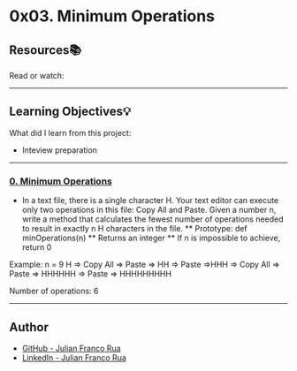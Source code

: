 # 0x03. Minimum Operations

## Resources:books:
Read or watch:

---
## Learning Objectives:bulb:
What did I learn from this project:
  * Inteview preparation
---

### [0. Minimum Operations](./0-minoperations.py)
* In a text file, there is a single character H. Your text editor can execute only two operations in this file: Copy All and Paste. Given a number n, write a method that calculates the fewest number of operations needed to result in exactly n H characters in the file.
  ** Prototype: def minOperations(n)
  ** Returns an integer
  ** If n is impossible to achieve, return 0

Example:
n = 9
H => Copy All => Paste => HH => Paste =>HHH => Copy All => Paste => HHHHHH => Paste => HHHHHHHHH

Number of operations: 6

---

## Author
* [GitHub - Julian Franco Rua](https://github.com/julianfrancor)
* [LinkedIn - Julian Franco Rua](https://www.linkedin.com/in/julianfrancor/)
